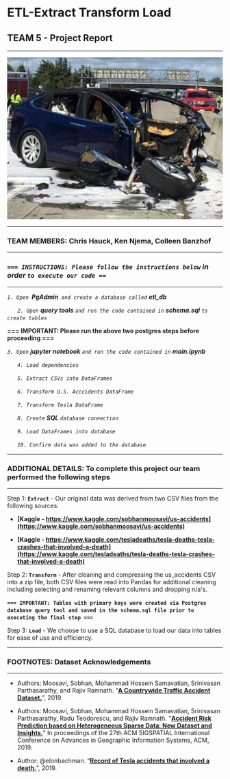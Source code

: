 # **ETL-Extract Transform Load**
## **TEAM 5 - Project Report**
***

![Fatal Tesla Model X Crash - Business Insider](images/Fatal%20Tesla%20Model%20X%20Crash%20-%20Business%20Insider.png)

***
### **TEAM MEMBERS: Chris Hauck, Ken Njema, Colleen Banzhof**
***
### _**`=== INSTRUCTIONS: Please follow the instructions below` in order `to execute our code ==`**_
***

_`1. Open `**PgAdmin**` and create a database called` **etl_db**_

_&nbsp;&nbsp;&nbsp;&nbsp;&nbsp;&nbsp;`2. Open` **query tools** `and run the code contained in` **schema.sql** `to create tables`_

**=== IMPORTANT: Please run the above two postgres steps before proceeding ===**

_`3. Open` **jupyter notebook** `and run the code contained in` **main.ipynb**_

_&nbsp;&nbsp;&nbsp;&nbsp;&nbsp;&nbsp;`4. Load dependencies`_

_&nbsp;&nbsp;&nbsp;&nbsp;&nbsp;&nbsp;`5. Extract CSVs into DataFrames`_

_&nbsp;&nbsp;&nbsp;&nbsp;&nbsp;&nbsp;`6. Transform U.S. Acccidents DataFrame`_

_&nbsp;&nbsp;&nbsp;&nbsp;&nbsp;&nbsp;`7. Transform Tesla DataFrame`_

_&nbsp;&nbsp;&nbsp;&nbsp;&nbsp;&nbsp;`8. Create` **SQL** `database connection`_

_&nbsp;&nbsp;&nbsp;&nbsp;&nbsp;&nbsp;`9. Load DataFrames into database`_

_&nbsp;&nbsp;&nbsp;&nbsp;&nbsp;&nbsp;`10. Confirm data was added to the database`_

*** 
### **ADDITIONAL DETAILS: To complete this project our team performed the following steps**
***

Step 1: **`Extract`** - Our original data was derived from two CSV files from the following sources:

- __[Kaggle - https://www.kaggle.com/sobhanmoosavi/us-accidents](https://www.kaggle.com/sobhanmoosavi/us-accidents)__

- __[Kaggle - https://www.kaggle.com/tesladeaths/tesla-deaths-tesla-crashes-that-involved-a-death](https://www.kaggle.com/tesladeaths/tesla-deaths-tesla-crashes-that-involved-a-death)__

Step 2: **`Transform`** - After cleaning and compressing the us_accidents CSV into a zip file, both CSV files were read into Pandas for additional cleaning including selecting and renaming relevant columns and dropping n/a's.

**`=== IMPORTANT: Tables with primary keys were created via Postgres database query tool and saved in the schema.sql file prior to executing the final step ===`**

Step 3: **`Load`** - We choose to use a SQL database to load our data into tables for ease of use and efficiency. 

*** 
### **FOOTNOTES: Dataset Acknowledgements**
***
* Authors: Moosavi, Sobhan, Mohammad Hossein Samavatian, Srinivasan Parthasarathy, and Rajiv Ramnath. “__[A Countrywide Traffic Accident Dataset.](https://arxiv.org/abs/1906.05409)__”, 2019.

* Authors: Moosavi, Sobhan, Mohammad Hossein Samavatian, Srinivasan Parthasarathy, Radu Teodorescu, and Rajiv Ramnath. "__[Accident Risk Prediction based on Heterogeneous Sparse Data: New Dataset and Insights.](https://arxiv.org/abs/1909.09638)__" In proceedings of the 27th ACM SIGSPATIAL International Conference on Advances in Geographic Information Systems, ACM, 2019.

* Author: @elonbachman. “__[Record of Tesla accidents that involved a death.](https://zenodo.org/record/3378952/files/Tesla%20deaths.xlsx%20-%20Deaths%20%281%29.csv)__”, 2019.
